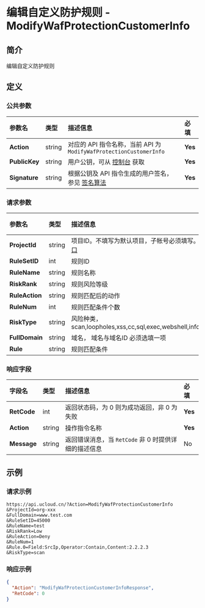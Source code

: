 # 编辑自定义防护规则 - ModifyWafProtectionCustomerInfo

## 简介

编辑自定义防护规则








## 定义

### 公共参数

| 参数名 | 类型 | 描述信息 | 必填 |
|:---|:---|:---|:---|
| **Action**     | string  | 对应的 API 指令名称，当前 API 为 `ModifyWafProtectionCustomerInfo`                        | **Yes** |
| **PublicKey**  | string  | 用户公钥，可从 [控制台](https://console.ucloud.cn/uapi/apikey) 获取                                             | **Yes** |
| **Signature**  | string  | 根据公钥及 API 指令生成的用户签名，参见 [签名算法](api/summary/signature.md)  | **Yes** |

### 请求参数

| 参数名 | 类型 | 描述信息 | 必填 |
|:---|:---|:---|:---|
| **ProjectId** | string | 项目ID。不填写为默认项目，子帐号必须填写。 请参考[GetProjectList接口](api/summary/get_project_list) |No|
| **RuleSetID** | int | 规则ID |**Yes**|
| **RuleName** | string | 规则名称 |**Yes**|
| **RiskRank** | string | 规则风险等级 |**Yes**|
| **RuleAction** | string | 规则匹配后的动作 |**Yes**|
| **RuleNum** | int | 规则匹配条件个数 |**Yes**|
| **RiskType** | string | 风险种类，scan,loopholes,xss,cc,sql,exec,webshell,infoleak,eaa,protocol,other |**Yes**|
| **FullDomain** | string | 域名， 域名与域名ID 必须选填一项 |**Yes**|
| **Rule** | string | 规则匹配条件 |No|

### 响应字段

| 字段名 | 类型 | 描述信息 | 必填 |
|:---|:---|:---|:---|
| **RetCode** | int | 返回状态码，为 0 则为成功返回，非 0 为失败 |**Yes**|
| **Action** | string | 操作指令名称 |**Yes**|
| **Message** | string | 返回错误消息，当 `RetCode` 非 0 时提供详细的描述信息 |No|




## 示例

### 请求示例
    
```
https://api.ucloud.cn/?Action=ModifyWafProtectionCustomerInfo
&ProjectId=org-xxx
&FullDomain=www.test.com
&RuleSetID=45000
&RuleName=test
&RiskRank=Low
&RuleAction=Deny
&RuleNum=1
&Rule.0=Field:SrcIp,Operator:Contain,Content:2.2.2.3
&RiskType=scan
```

### 响应示例
    
```json
{
  "Action": "ModifyWafProtectionCustomerInfoResponse",
  "RetCode": 0
}
```





